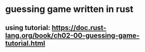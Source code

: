 # guessing game written in rust 
## using tutorial: https://doc.rust-lang.org/book/ch02-00-guessing-game-tutorial.html
